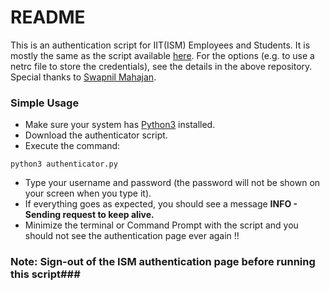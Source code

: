 # README

This is an authentication script for IIT(ISM) Employees and Students. It is mostly the same as the script available [here](https://github.com/swapnilsm/firewall-auth-py3).
For the options (e.g. to use a netrc file to store the credentials), see the details in the above repository. Special thanks to [Swapnil Mahajan](https://github.com/swapnilsm).

### Simple Usage

- Make sure your system has [Python3](https://www.python.org/download/releases/3.0/) installed.
- Download the authenticator script.
- Execute the command:

```
python3 authenticator.py
```

- Type your username and password (the password will not be shown on your screen when you type it).
- If everything goes as expected, you should see a message **INFO - Sending request to keep alive.**
- Minimize the terminal or Command Prompt with the script and you should not see the authentication page ever again !!

### Note: Sign-out of the ISM authentication page before running this script###
